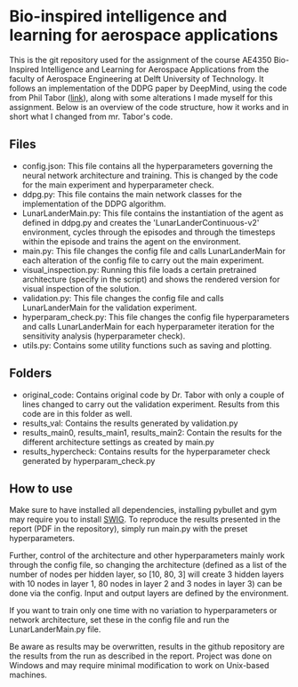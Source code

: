 # Bio-inspired intelligence and learning for aerospace applications

This is the git repository used for the assignment of the course AE4350 Bio-Inspired Intelligence and Learning for Aerospace Applications from the faculty of Aerospace Engineering at Delft University of Technology.
It follows an implementation of the DDPG paper by DeepMind, using the code from Phil Tabor ([link](https://github.com/philtabor/Youtube-Code-Repository/tree/master/ReinforcementLearning/PolicyGradient/DDPG/pytorch/lunar-lander)), along with some alterations I made myself for this assignment.
Below is an overview of the code structure, how it works and in short what I changed from mr. Tabor's code.

## Files
* config.json: This file contains all the hyperparameters governing the neural network architecture and training. This is changed by the code for the main experiment and hyperparameter check.
* ddpg.py: This file contains the main network classes for the implementation of the DDPG algorithm.
* LunarLanderMain.py: This file contains the instantiation of the agent as defined in ddpg.py and creates the 'LunarLanderContinuous-v2' environment, cycles through the episodes and through the timesteps within the episode and trains the agent on the environment.
* main.py: This file changes the config file and calls LunarLanderMain for each alteration of the config file to carry out the main experiment.
* visual_inspection.py: Running this file loads a certain pretrained architecture (specify in the script) and shows the rendered version for visual inspection of the solution.
* validation.py: This file changes the config file and calls LunarLanderMain for the validation experiment.
* hyperparam_check.py: This file changes the config file hyperparameters and calls LunarLanderMain for each hyperparameter iteration for the sensitivity analysis (hyperparameter check).
* utils.py: Contains some utility functions such as saving and plotting.


## Folders
* original_code: Contains original code by Dr. Tabor with only a couple of lines changed to carry out the validation experiment. Results from this code are in this folder as well.
* results_val: Contains the results generated by validation.py
* results_main0, results_main1, results_main2: Contain the results for the different architecture settings as created by main.py
* results_hypercheck: Contains results for the hyperparameter check generated by hyperparam_check.py

## How to use
Make sure to have installed all dependencies, installing pybullet and gym may require you to install [SWIG](http://www.swig.org/).
To reproduce the results presented in the report (PDF in the repository), simply run main.py with the preset hyperparameters. 

Further, control of the architecture and other hyperparameters mainly work through the config file, so changing the architecture (defined as a list of the number of nodes per hidden layer, so [10, 80, 3] will create 3 hidden layers with 10 nodes in layer 1, 80 nodes in layer 2 and 3 nodes in layer 3) can be done via the config. Input and output layers are defined by the environment.

If you want to train only one time with no variation to hyperparameters or network architecture, set these in the config file and run the LunarLanderMain.py file.

Be aware as results may be overwritten, results in the github repository are the results from the run as described in the report. Project was done on Windows and may require minimal modification to work on Unix-based machines.
